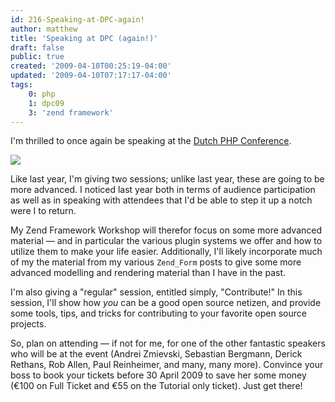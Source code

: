 ```yaml
---
id: 216-Speaking-at-DPC-again!
author: matthew
title: 'Speaking at DPC (again!)'
draft: false
public: true
created: '2009-04-10T00:25:19-04:00'
updated: '2009-04-10T07:17:17-04:00'
tags:
    0: php
    1: dpc09
    3: 'zend framework'
---
```

I'm thrilled to once again be speaking at the [Dutch PHP Conference](http://phpconference.nl).

[![](http://dpc.09.s3.amazonaws.com/dpc09_speaker.jpg)](http://phpconference.nl)

Like last year, I'm giving two sessions; unlike last year, these are going to be
more advanced. I noticed last year both in terms of audience participation as
well as in speaking with attendees that I'd be able to step it up a notch were I
to return.

<!--- EXTENDED -->

My Zend Framework Workshop will therefor focus on some more advanced material —
and in particular the various plugin systems we offer and how to utilize them to
make your life easier. Additionally, I'll likely incorporate much of my the
material from my various `Zend_Form` posts to give some more advanced modelling
and rendering material than I have in the past.

I'm also giving a "regular" session, entitled simply, "Contribute!" In this
session, I'll show how *you* can be a good open source netizen, and provide some
tools, tips, and tricks for contributing to your favorite open source projects.

So, plan on attending — if not for me, for one of the other fantastic speakers
who will be at the event (Andrei Zmievski, Sebastian Bergmann, Derick Rethans,
Rob Allen, Paul Reinheimer, and many, many more). Convince your boss to book
your tickets before 30 April 2009 to save her some money (€100 on Full Ticket
and €55 on the Tutorial only ticket). Just get there!
